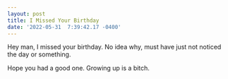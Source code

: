 ```yaml
--- 
layout: post 
title: I Missed Your Birthday 
date: '2022-05-31  7:39:42.17 -0400' 
--- 
```

Hey man, I missed your birthday. No idea why, must have just not noticed the day or something.

Hope you had a good one. Growing up is a bitch.
